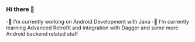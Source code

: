 ### Hi there 👋

-🔭 I’m currently working on Android Development with Java
-🌱 I’m currently learning Advanced Retrofit and integration with Dagger and some more Android backend related stuff
